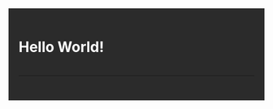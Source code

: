 <html lang="en">
<head>
    <meta charset="UTF-8">
        <div style="background-color:#2B2B2B; color:#FFFFFF; padding:20px;">
</head>
  <h1>Hello World!<h1>
  <hr />

